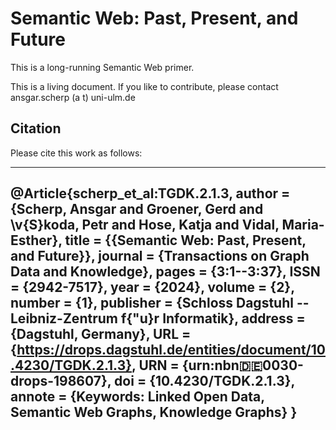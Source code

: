 # Semantic Web: Past, Present, and Future

This is a long-running Semantic Web primer. 

This is a living document. If you like to contribute, please contact ansgar.scherp (a t) uni-ulm.de


## Citation

Please cite this work as follows:

---
@Article{scherp_et_al:TGDK.2.1.3,
  author =	{Scherp, Ansgar and Groener, Gerd and \v{S}koda, Petr and Hose, Katja and Vidal, Maria-Esther},
  title =	{{Semantic Web: Past, Present, and Future}},
  journal =	{Transactions on Graph Data and Knowledge},
  pages =	{3:1--3:37},
  ISSN =	{2942-7517},
  year =	{2024},
  volume =	{2},
  number =	{1},
  publisher =	{Schloss Dagstuhl -- Leibniz-Zentrum f{\"u}r Informatik},
  address =	{Dagstuhl, Germany},
  URL =		{https://drops.dagstuhl.de/entities/document/10.4230/TGDK.2.1.3},
  URN =		{urn:nbn:de:0030-drops-198607},
  doi =		{10.4230/TGDK.2.1.3},
  annote =	{Keywords: Linked Open Data, Semantic Web Graphs, Knowledge Graphs}
}
---


